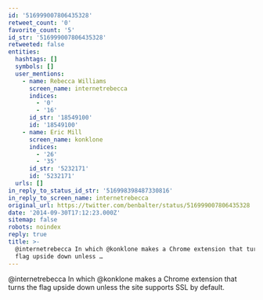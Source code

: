 ```yaml
---
id: '516999007806435328'
retweet_count: '0'
favorite_count: '5'
id_str: '516999007806435328'
retweeted: false
entities:
  hashtags: []
  symbols: []
  user_mentions:
    - name: Rebecca Williams
      screen_name: internetrebecca
      indices:
        - '0'
        - '16'
      id_str: '18549100'
      id: '18549100'
    - name: Eric Mill
      screen_name: konklone
      indices:
        - '26'
        - '35'
      id_str: '5232171'
      id: '5232171'
  urls: []
in_reply_to_status_id_str: '516998398487330816'
in_reply_to_screen_name: internetrebecca
original_url: https://twitter.com/benbalter/status/516999007806435328
date: '2014-09-30T17:12:23.000Z'
sitemap: false
robots: noindex
reply: true
title: >-
  @internetrebecca In which @konklone makes a Chrome extension that turns the
  flag upside down unless …
---
```


@internetrebecca In which @konklone makes a Chrome extension that turns the flag upside down unless the site supports SSL by default.